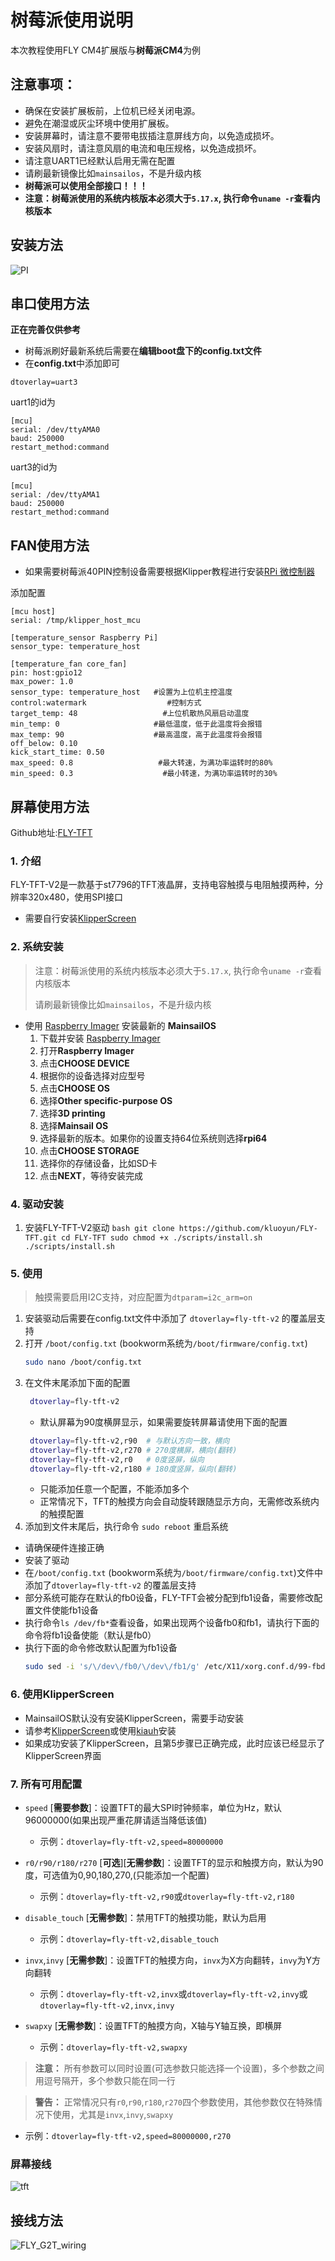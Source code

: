 # 树莓派使用说明

本次教程使用FLY CM4扩展版与**树莓派CM4**为例

## 注意事项：

- 确保在安装扩展板前，上位机已经关闭电源。
- 避免在潮湿或灰尘环境中使用扩展板。
- 安装屏幕时，请注意不要带电拔插注意屏线方向，以免造成损坏。
- 安装风扇时，请注意风扇的电流和电压规格，以免造成损坏。
- 请注意UART1已经默认启用无需在配置
- 请刷最新镜像比如`mainsailos`，不是升级内核
- **树莓派可以使用全部接口！！！**
- **注意：树莓派使用的系统内核版本必须大于`5.17.x`, 执行命令`uname -r`查看内核版本**

## 安装方法

![PI](../../images/boards/fly_g2t/rpi.png)

## 串口使用方法

**正在完善仅供参考**

* 树莓派刷好最新系统后需要在**编辑boot盘下的config.txt文件**
* 在**config.txt**中添加即可

```
dtoverlay=uart3
```

uart1的id为

```
[mcu] 
serial: /dev/ttyAMA0
baud: 250000
restart_method:command
```

uart3的id为

```
[mcu] 
serial: /dev/ttyAMA1
baud: 250000
restart_method:command
```

## FAN使用方法

* 如果需要树莓派40PIN控制设备需要根据Klipper教程进行安装[RPi 微控制器](https://www.klipper3d.org/zh/RPi_microcontroller.html?h=rpi)

添加配置

```
[mcu host]       
serial: /tmp/klipper_host_mcu 

[temperature_sensor Raspberry Pi]
sensor_type: temperature_host

[temperature_fan core_fan] 
pin: host:gpio12
max_power: 1.0
sensor_type: temperature_host   #设置为上位机主控温度
control:watermark                  #控制方式
target_temp: 48                   #上位机散热风扇启动温度
min_temp: 0                     #最低温度，低于此温度将会报错
max_temp: 90                    #最高温度，高于此温度将会报错
off_below: 0.10
kick_start_time: 0.50
max_speed: 0.8                   #最大转速，为满功率运转时的80%
min_speed: 0.3                    #最小转速，为满功率运转时的30%
```

## 屏幕使用方法

Github地址:[FLY-TFT](https://github.com/kluoyun/FLY-TFT)


### 1. 介绍

FLY-TFT-V2是一款基于st7796的TFT液晶屏，支持电容触摸与电阻触摸两种，分辨率320x480，使用SPI接口

* 需要自行安装[KlipperScreen](https://klipperscreen.readthedocs.io/en/latest/Installation/)

### 2. 系统安装

> 注意：树莓派使用的系统内核版本必须大于`5.17.x`, 执行命令`uname -r`查看内核版本
>
> 请刷最新镜像比如`mainsailos`，不是升级内核

* 使用 [Raspberry Imager](https://www.raspberrypi.com/software/) 安装最新的 **MainsailOS**
    1. 下载并安装 [Raspberry Imager](https://www.raspberrypi.com/software/) 
    2. 打开**Raspberry Imager**
    3. 点击**CHOOSE DEVICE**
    4. 根据你的设备选择对应型号
    5. 点击**CHOOSE OS**
    6. 选择**Other specific-purpose OS**
    7. 选择**3D printing**
    8. 选择**Mainsail OS**
    9. 选择最新的版本。如果你的设置支持64位系统则选择**rpi64**
    10. 点击**CHOOSE STORAGE**
    11. 选择你的存储设备，比如SD卡
    12. 点击**NEXT**，等待安装完成

### 4. 驱动安装

1. 安装FLY-TFT-V2驱动
        ```bash
        git clone https://github.com/kluoyun/FLY-TFT.git
        cd FLY-TFT
        sudo chmod +x ./scripts/install.sh
        ./scripts/install.sh
        ```

### 5. 使用

> 触摸需要启用I2C支持，对应配置为`dtparam=i2c_arm=on`

1. 安装驱动后需要在config.txt文件中添加了 `dtoverlay=fly-tft-v2` 的覆盖层支持
2. 打开 `/boot/config.txt` (bookworm系统为`/boot/firmware/config.txt`)
    ```bash
    sudo nano /boot/config.txt
    ```
3. 在文件末尾添加下面的配置
   ```bash
    dtoverlay=fly-tft-v2
   ```
   * 默认屏幕为90度横屏显示，如果需要旋转屏幕请使用下面的配置
   ```bash
    dtoverlay=fly-tft-v2,r90  # 与默认方向一致，横向
    dtoverlay=fly-tft-v2,r270 # 270度横屏，横向(翻转)
    dtoverlay=fly-tft-v2,r0   # 0度竖屏，纵向
    dtoverlay=fly-tft-v2,r180 # 180度竖屏，纵向(翻转)
   ```
    * 只能添加任意一个配置，不能添加多个
    * 正常情况下，TFT的触摸方向会自动旋转跟随显示方向，无需修改系统内的触摸配置
4. 添加到文件末尾后，执行命令 `sudo reboot` 重启系统

* 请确保硬件连接正确
* 安装了驱动
* 在`/boot/config.txt` (bookworm系统为`/boot/firmware/config.txt`)文件中添加了`dtoverlay=fly-tft-v2` 的覆盖层支持
* 部分系统可能存在默认的fb0设备，FLY-TFT会被分配到fb1设备，需要修改配置文件使能fb1设备
* 执行命令`ls /dev/fb*`查看设备，如果出现两个设备fb0和fb1，请执行下面的命令将fb1设备使能（默认是fb0）
* 执行下面的命令修改默认配置为fb1设备
    ```bash
    sudo sed -i 's/\/dev\/fb0/\/dev\/fb1/g' /etc/X11/xorg.conf.d/99-fbdev.conf
    ```

### 6. 使用KlipperScreen

* MainsailOS默认没有安装KlipperScreen，需要手动安装
* 请参考[KlipperScreen](https://github.com/KlipperScreen/KlipperScreen)或使用[kiauh](https://github.com/dw-0/kiauh)安装
* 如果成功安装了KlipperScreen，且第5步骤已正确完成，此时应该已经显示了KlipperScreen界面

### 7. 所有可用配置

* `speed` [**需要参数**]：设置TFT的最大SPI时钟频率，单位为Hz，默认96000000(如果出现严重花屏请适当降低该值)
  * 示例：`dtoverlay=fly-tft-v2,speed=80000000` 

* `r0/r90/r180/r270` [**可选**][**无需参数**]：设置TFT的显示和触摸方向，默认为90度，可选值为0,90,180,270,(只能添加一个配置)
  * 示例：`dtoverlay=fly-tft-v2,r90`或`dtoverlay=fly-tft-v2,r180`

* `disable_touch` [**无需参数**]：禁用TFT的触摸功能，默认为启用
  * 示例：`dtoverlay=fly-tft-v2,disable_touch`

* `invx`,`invy` [**无需参数**]：设置TFT的触摸方向，`invx`为X方向翻转，`invy`为Y方向翻转
  * 示例：`dtoverlay=fly-tft-v2,invx`或`dtoverlay=fly-tft-v2,invy`或`dtoverlay=fly-tft-v2,invx,invy`

* `swapxy` [**无需参数**]：设置TFT的触摸方向，X轴与Y轴互换，即横屏
    * 示例：`dtoverlay=fly-tft-v2,swapxy`

> **注意：** 所有参数可以同时设置(可选参数只能选择一个设置)，多个参数之间用逗号隔开，多个参数只能在同一行

> **警告：** 正常情况只有`r0`,`r90`,`r180`,`r270`四个参数使用，其他参数仅在特殊情况下使用，尤其是`invx`,`invy`,`swapxy`
* 示例：`dtoverlay=fly-tft-v2,speed=80000000,r270`

### 屏幕接线

![tft](../../images/boards/fly_g2t/TFTV2.png)

## 接线方法

![FLY_G2T_wiring](../../images/boards/fly_g2t/FLY_G2T_wiring.png)
